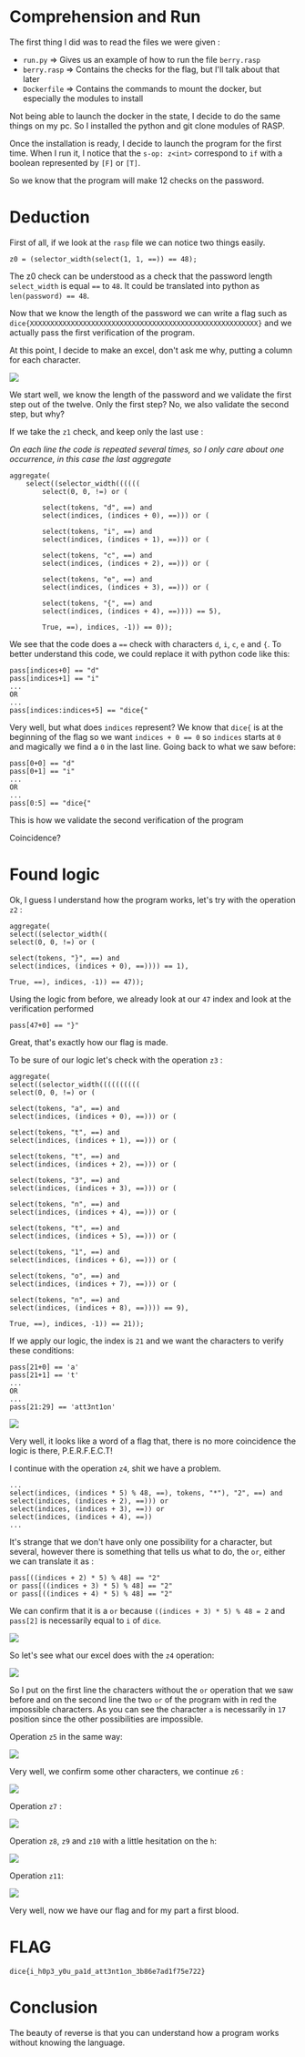 
# Comprehension and Run

The first thing I did was to read the files we were given :
- `run.py` => Gives us an example of how to run the file `berry.rasp`
- `berry.rasp` =>  Contains the checks for the flag, but I'll talk about that later
- `Dockerfile` => Contains the commands to mount the docker, but especially the modules to install

Not being able to launch the docker in the state, I decide to do the same things on my pc. So I installed the python and git clone modules of RASP.

Once the installation is ready, I decide to launch the program for the first time.
When I run it, I notice that the `s-op: z<int>` correspond to `if` with a boolean represented by `[F]` or `[T]`.

So we know that the program will make 12 checks on the password.
  
# Deduction

First of all, if we look at the `rasp` file we can notice two things easily.

`z0 = (selector_width(select(1, 1, ==)) == 48);`

The z0 check can be understood as a check that the password length `select_width` is equal `==` to `48`. It could be translated into python as `len(password) == 48`.

Now that we know the length of the password we can write a flag such as `dice{XXXXXXXXXXXXXXXXXXXXXXXXXXXXXXXXXXXXXXXXXXXXXXXXXXXXXXXX}` and we actually pass the first verification of the program.

At this point, I decide to make an excel, don't ask me why, putting a column for each character.

![](./images/image0.png)

We start well, we know the length of the password and we validate the first step out of the twelve. Only the first step? No, we also validate the second step, but why?

If we take the `z1` check, and keep only the last use :

*On each line the code is repeated several times, so I only care about one occurrence, in this case the last aggregate*

    aggregate(
		select((selector_width((((((
			select(0, 0, !=) or (
			
			select(tokens, "d", ==) and 
			select(indices, (indices + 0), ==))) or (
			
			select(tokens, "i", ==) and 
			select(indices, (indices + 1), ==))) or (
			
			select(tokens, "c", ==) and 
			select(indices, (indices + 2), ==))) or (
			
			select(tokens, "e", ==) and 
			select(indices, (indices + 3), ==))) or (
			
			select(tokens, "{", ==) and 
			select(indices, (indices + 4), ==)))) == 5),
			
			True, ==), indices, -1)) == 0));

We see that the code does a `==` check with characters `d`, `i`, `c`, `e` and `{`.
To better understand this code, we could replace it with python code like this:

    pass[indices+0] == "d"
    pass[indices+1] == "i"
    ...
    OR
    ...
    pass[indices:indices+5] == "dice{"

Very well, but what does `indices` represent? We know that `dice{` is at the beginning of the flag so we want `indices + 0 == 0` so `indices` starts at `0` and magically we find a `0` in the last line. Going back to what we saw before:

    pass[0+0] == "d"
    pass[0+1] == "i"
    ...
    OR
    ...
    pass[0:5] == "dice{"

This is how we validate the second verification of the program 

Coincidence?

# Found logic

Ok, I guess I understand how the program works, let's try with the operation `z2` :

    aggregate(
	select((selector_width((
	select(0, 0, !=) or (
	
	select(tokens, "}", ==) and 
	select(indices, (indices + 0), ==)))) == 1),

	True, ==), indices, -1)) == 47));

Using the logic from before, we already look at our `47` index and look at the verification performed

    pass[47+0] == "}"
  
Great, that's exactly how our flag is made.

To be sure of our logic let's check with the operation `z3` :

    aggregate(
	select((selector_width((((((((((
	select(0, 0, !=) or (
	
	select(tokens, "a", ==) and 
	select(indices, (indices + 0), ==))) or (
	
	select(tokens, "t", ==) and 
	select(indices, (indices + 1), ==))) or (
	
	select(tokens, "t", ==) and 
	select(indices, (indices + 2), ==))) or (
	
	select(tokens, "3", ==) and 
	select(indices, (indices + 3), ==))) or (
	
	select(tokens, "n", ==) and 
	select(indices, (indices + 4), ==))) or (
	
	select(tokens, "t", ==) and 
	select(indices, (indices + 5), ==))) or (
	
	select(tokens, "1", ==) and 
	select(indices, (indices + 6), ==))) or (
	
	select(tokens, "o", ==) and 
	select(indices, (indices + 7), ==))) or (
	
	select(tokens, "n", ==) and 
	select(indices, (indices + 8), ==)))) == 9),

	True, ==), indices, -1)) == 21));

If we apply our logic, the index is `21` and we want the characters to verify these conditions:

    pass[21+0] == 'a'
    pass[21+1] == 't'
    ...
    OR
    ...
    pass[21:29] == 'att3nt1on'

![](./images/image1.png)

Very well, it looks like a word of a flag that, there is no more coincidence the logic is there, P.E.R.F.E.C.T!

I continue with the operation `z4`, shit we have a problem.

	...
    select(indices, (indices * 5) % 48, ==), tokens, "*"), "2", ==) and 
	select(indices, (indices + 2), ==))) or 
	select(indices, (indices + 3), ==)) or 
	select(indices, (indices + 4), ==))
	...

It's strange that we don't have only one possibility for a character, but several, however there is something that tells us what to do, the `or`, either we can translate it as :

    pass[((indices + 2) * 5) % 48] == "2"
    or pass[((indices + 3) * 5) % 48] == "2"
    or pass[((indices + 4) * 5) % 48] == "2"

We can confirm that it is a `or` because `((indices + 3) * 5) % 48 = 2` and `pass[2]` is necessarily equal to `i` of `dice`.

![](./images/image2.png)

So let's see what our excel does with the `z4` operation:

![](./images/image3.png)

So I put on the first line the characters without the `or` operation that we saw before and on the second line the two `or` of the program with in red the impossible characters. As you can see the character `a` is necessarily in `17` position since the other possibilities are impossible.

Operation `z5` in the same way:

![](./images/image4.png)

Very well, we confirm some other characters, we continue `z6` :

![](./images/image5.png)

Operation `z7` :

![](./images/image6.png)

Operation `z8`, `z9` and `z10` with a little hesitation on the `h`:

![](./images/image7.png)

Operation `z11`:

![](./images/image8.png)

Very well, now we have our flag and for my part a first blood.

# FLAG

`dice{i_h0p3_y0u_pa1d_att3nt1on_3b86e7ad1f75e722}`

# Conclusion
The beauty of reverse is that you can understand how a program works without knowing the language.
